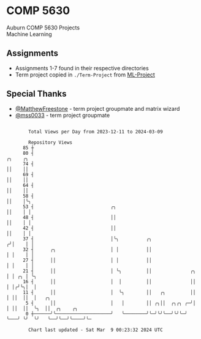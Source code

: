 # COMP 5630
Auburn COMP 5630 Projects  
Machine Learning

## Assignments
- Assignments 1-7 found in their respective directories
- Term project copied in `./Term-Project` from [ML-Project](https://github.com/wumphlett/ML-Project)

## Special Thanks
- [@MatthewFreestone](https://github.com/MatthewFreestone) - term project groupmate and matrix wizard
- [@mss0033](https://github.com/mss0033) - term project groupmate

```

        Total Views per Day from 2023-12-11 to 2024-03-09

        Repository Views
      85 ┼
      80 ┤                                                               ╭╮    ╭╮
      74 ┤                                                               ││    ││
      69 ┤                                                               ││    ││
      64 ┤                                                               ││    ││
      58 ┤                                                               ││    │╰╮
      53 ┤                            ╭╮                                 ││    │ │
      48 ┤                            ││                                 ││    │ │
      42 ┤                            ││                                 ││    │ │
      37 ┤                            │╰╮          ╭╮                   ╭╯│    │ │
      32 ┤      ╭╮                    │ │          ││                   │ │    │ │
      27 ┤      ││                    │ │          ││                   │ │    │ │
      21 ┤      ││                    │ ╰╮         ││              ╭╮   │ │ ╭╮ │ ╰╮
      16 ┤      ││                    │  │         ││              ││   │ │╭╯╰╮│  │
      11 ┤      ││                    │  ╰╮        ││   ╭╮         ││   │ ││  ││  │   ╭╮
       5 ┤      ││                    │   │        ││ ╭╮││  ╭╮╭╮ ╭─╯│   │ ││  ││  ╰╮  ││  ╭╮    ╭╮
       0 ┼──────╯╰────────────────────╯   ╰────────╯╰─╯╰╯╰──╯╰╯╰─╯  ╰───╯ ╰╯  ╰╯   ╰──╯╰──╯╰────╯╰─

        Chart last updated - Sat Mar  9 00:23:32 2024 UTC
        
```
